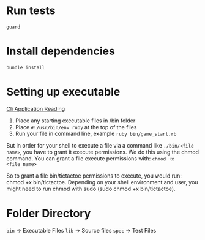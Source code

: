 # Run tests
`guard`

# Install dependencies
`bundle install`

# Setting up executable
[Cli Application Reading](https://learn.co/lessons/ruby-cli-applications-readme)

1. Place any starting executable files in /bin folder
2. Place `#!/usr/bin/env ruby` at the top of the files
3. Run your file in command line, example `ruby bin/game_start.rb`

But in order for your shell to execute a file via a command like `./bin/<file name>`, you have to grant it execute permissions. We do this using the chmod command. You can grant a file execute permissions with:
`chmod +x <file_name>`

So to grant a file bin/tictactoe permissions to execute, you would run: chmod +x bin/tictactoe. Depending on your shell environment and user, you might need to run chmod with sudo (sudo chmod +x bin/tictactoe).

# Folder Directory
`bin` -> Executable Files
`lib` -> Source files
`spec` -> Test Files
